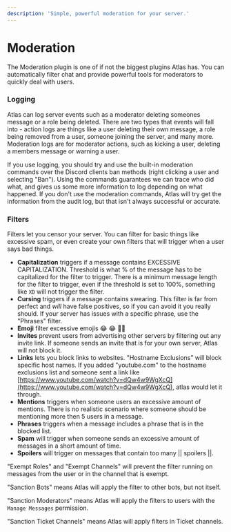 ```yaml
---
description: 'Simple, powerful moderation for your server.'
---
```


# Moderation

The Moderation plugin is one of if not the biggest plugins Atlas has. You can automatically filter chat and provide powerful tools for moderators to quickly deal with users.

### Logging

Atlas can log server events such as a moderator deleting someones message or a role being deleted. There are two types that events will fall into - action logs are things like a user deleting their own message, a role being removed from a user, someone joining the server, and many more. Moderation logs are for moderator actions, such as kicking a user, deleting a members message or warning a user.  
  
If you use logging, you should try and use the built-in moderation commands over the Discord clients ban methods \(right clicking a user and selecting "Ban"\). Using the commands guarantees we can trace who did what, and gives us some more information to log depending on what happened. If you don't use the moderation commands, Atlas will try get the information from the audit log, but that isn't always successful or accurate.

### Filters

Filters let you censor your server. You can filter for basic things like excessive spam, or even create your own filters that will trigger when a user says bad things.

* **Capitalization** triggers if a message contains EXCESSIVE CAPITALIZATION. Threshold is what % of the message has to be capitalized for the filter to trigger. There is a minimum message length for the filter to trigger, even if the threshold is set to 100%, something like `XD` will not trigger the filter.
* **Cursing** triggers if a message contains swearing. This filter is far from perfect and _will_ have false positives, so if you can avoid it you really should. If your server has issues with a specific phrase, use the "Phrases" filter. 
* **Emoji** filter excessive emojis 😂 😂 🤣😎 
* **Invites** prevent users from advertising other servers by filtering out any invite link. If someone sends an invite that is for your own server, Atlas will not block it.
* **Links** lets you block links to websites. "Hostname Exclusions" will block specific host names. If you added "youtube.com" to the hostname exclusions list and someone sent a link like [https://www.youtube.com/watch?v=dQw4w9WgXcQ](https://www.youtube.com/watch?v=dQw4w9WgXcQ), atlas would let it through.
* **Mentions** triggers when someone users an excessive amount of mentions. There is no realistic scenario where someone should be mentioning more then 5 users in a message.
* **Phrases** triggers when a message includes a phrase that is in the blocked list.
* **Spam** will trigger when someone sends an excessive amount of messages in a short amount of time. 
* **Spoilers** will trigger on messages that contain too many \|\| spoilers \|\|.

 "Exempt Roles" and "Exempt Channels" will prevent the filter running on messages from the user or in the channel that is exempt. 

"Sanction Bots" means Atlas will apply the filter to other bots, but not itself. 

"Sanction Moderators" means Atlas will apply the filters to users with the `Manage Messages` permission. 

"Sanction Ticket Channels" means Atlas will apply filters in Ticket channels.




